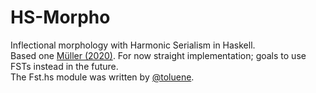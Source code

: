 # HS-Morpho

Inflectional morphology with Harmonic Serialism in Haskell.\
Based one [Müller (2020)](https://www.equinoxpub.com/home/inflectional-morphology/).
For now straight implementation; goals to use FSTs instead in the future.\
The Fst.hs module was written by [@toluene](https://github.com/toluene).